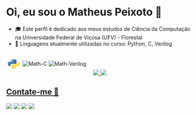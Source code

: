 # Oi, eu sou o Matheus Peixoto 👋

- 🎓 Este perfil é dedicado aos meus estudos de Ciência da Computação na Universidade Federal de Viçosa (UFV) - Florestal
- 💬 Linguagens atualmente utilizadas no curso:
      Python, C, Verilog

<div style="display: inline_block"><br>
  <img align="center" alt="Math-Python" height="30" width="40" src="https://raw.githubusercontent.com/devicons/devicon/master/icons/python/python-original.svg">
 <img align="center" alt="Math-C" height="30" width="40" src="https://cdn.jsdelivr.net/gh/devicons/devicon/icons/c/c-original.svg">
 <img align="center" alt="Math-Verilog" height="30" width="100" src="https://www.isotel.eu/_images/icaruslg.png">
</div>

<div align="center">
  <a href="https://github.com/MatheusPeixoto-UFVcaf">
  <img height="121em" src="https://github-readme-stats.vercel.app/api/top-langs/?username=MatheusPeixoto-UFVcaf&layout=compact&langs_count=7&theme=cobalt2"/>
  <img height="140em" src="https://github-readme-stats.vercel.app/api?username=MatheusPeixoto-UFVcaf&show_icons=true&theme=cobalt2&include_all_commits=true&count_private=true"/>
</div>

## Contate-me 🤝
<div> 
  
  <a href="https://www.instagram.com/matheus_n_pxt" target="_blank"><img src="https://img.shields.io/badge/-Instagram-%23E4405F?style=for-the-badge&logo=instagram&logoColor=white" target="_blank"></a>
  <a href="https://twitter.com/MatheusNPxt" target="_blank"><img src="https://img.shields.io/badge/Twitter-1DA1F2?style=for-the-badge&logo=twitter&logoColor=white"></a>
  <a href="https://www.linkedin.com/in/matheus-peixoto-228a2320b" target="_blank"><img src="https://img.shields.io/badge/-LinkedIn-%230077B5?style=for-the-badge&logo=linkedin&logoColor=white" target="_blank"></a>
  <a href="https://www.github.com/MatheusPxt21" target="_blank"><img src="https://img.shields.io/badge/GitHub-100000?style=for-the-badge&logo=github&logoColor=white"></a> 
 
</div>
